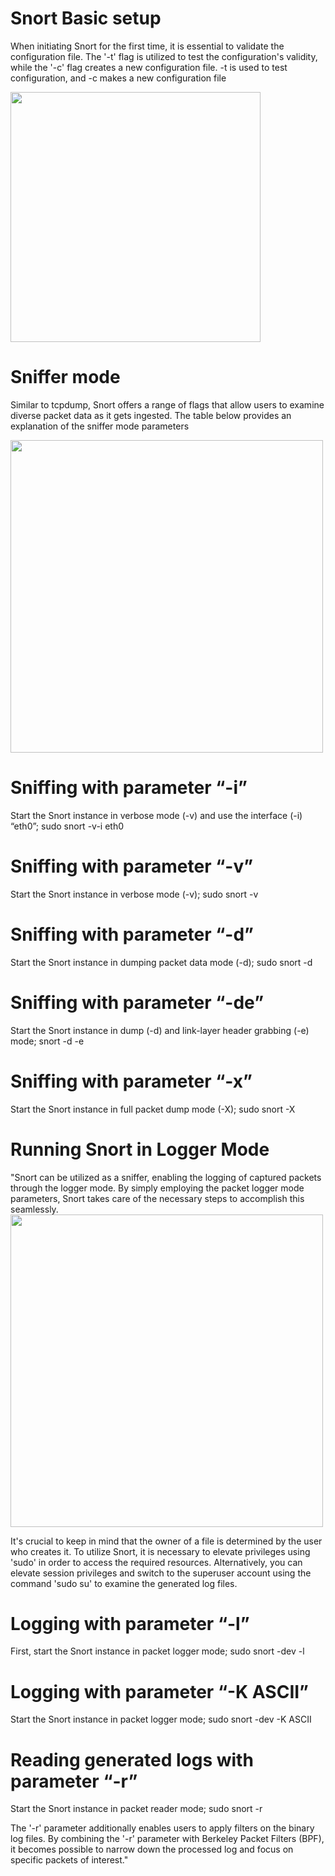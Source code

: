 # Snort Basic setup

When initiating Snort for the first time, it is essential to validate the configuration file. The '-t' flag is utilized to test the configuration's validity, while the '-c' flag creates a new configuration file.
-t is used to test configuration, and -c makes a new configuration file

<img src="https://i.gyazo.com/829b48746afe86d8cc03922fa279bfa4.png" width="400">

# Sniffer mode

Similar to tcpdump, Snort offers a range of flags that allow users to examine diverse packet data as it gets ingested. The table below provides an explanation of the sniffer mode parameters

<img src="https://i.gyazo.com/d92eebc302b044e4f16d940d2c89b7f0.png" width="500">

# Sniffing with parameter “-i”

Start the Snort instance in verbose mode (-v) and use the interface (-i) “eth0”; sudo snort -v-i eth0

# Sniffing with parameter “-v”

Start the Snort instance in verbose mode (-v); sudo snort -v

# Sniffing with parameter “-d”

Start the Snort instance in dumping packet data mode (-d); sudo snort -d

# Sniffing with parameter “-de”

Start the Snort instance in dump (-d) and link-layer header grabbing (-e) mode; snort -d -e

# Sniffing with parameter “-x”

Start the Snort instance in full packet dump mode (-X); sudo snort -X


# Running Snort in Logger Mode
"Snort can be utilized as a sniffer, enabling the logging of captured packets through the logger mode. By simply employing the packet logger mode parameters, Snort takes care of the necessary steps to accomplish this seamlessly.
<img src="https://i.gyazo.com/d9a4c2d3a3a855f5a1d70d17a2558496.png" width="500">

It's crucial to keep in mind that the owner of a file is determined by the user who creates it. To utilize Snort, it is necessary to elevate privileges using 'sudo' in order to access the required resources. Alternatively, you can elevate session privileges and switch to the superuser account using the command 'sudo su' to examine the generated log files.

# Logging with parameter “-l”

First, start the Snort instance in packet logger mode; sudo snort -dev -l

# Logging with parameter “-K ASCII”

Start the Snort instance in packet logger mode; sudo snort -dev -K ASCII

# Reading generated logs with parameter “-r”

Start the Snort instance in packet reader mode; sudo snort -r

The '-r' parameter additionally enables users to apply filters on the binary log files. By combining the '-r' parameter with Berkeley Packet Filters (BPF), it becomes possible to narrow down the processed log and focus on specific packets of interest."

























